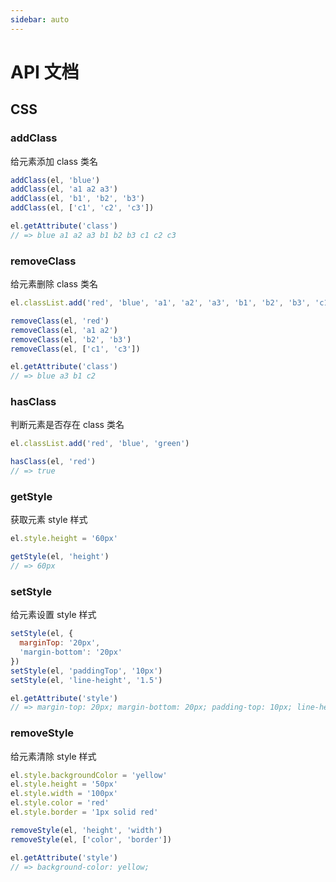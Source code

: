 ```yaml
---
sidebar: auto
---
```


# API 文档

## CSS

### <synta text="addClass(el, className[, ...args])">addClass</synta>

给元素添加 class 类名

```js
addClass(el, 'blue')
addClass(el, 'a1 a2 a3')
addClass(el, 'b1', 'b2', 'b3')
addClass(el, ['c1', 'c2', 'c3'])

el.getAttribute('class')
// => blue a1 a2 a3 b1 b2 b3 c1 c2 c3
```

### <synta text="removeClass(el, className[, ...args])">removeClass</synta>

给元素删除 class 类名

```js
el.classList.add('red', 'blue', 'a1', 'a2', 'a3', 'b1', 'b2', 'b3', 'c1', 'c2', 'c3')

removeClass(el, 'red')
removeClass(el, 'a1 a2')
removeClass(el, 'b2', 'b3')
removeClass(el, ['c1', 'c3'])

el.getAttribute('class')
// => blue a3 b1 c2
```

### <synta text="hasClass(el, className)">hasClass</synta>

判断元素是否存在 class 类名

```js
el.classList.add('red', 'blue', 'green')

hasClass(el, 'red')
// => true
```

### <synta text="getStyle(el, styleName)">getStyle</synta>

获取元素 style 样式

```js
el.style.height = '60px'

getStyle(el, 'height')
// => 60px
```

### <synta text="setStyle(el, styles)">setStyle</synta>

给元素设置 style 样式

```js
setStyle(el, {
  marginTop: '20px',
  'margin-bottom': '20px'
})
setStyle(el, 'paddingTop', '10px')
setStyle(el, 'line-height', '1.5')

el.getAttribute('style')
// => margin-top: 20px; margin-bottom: 20px; padding-top: 10px; line-height: 1.5;
```

### <synta text="removeStyle(el, styleName[, ...args])">removeStyle</synta>

给元素清除 style 样式

```js
el.style.backgroundColor = 'yellow'
el.style.height = '50px'
el.style.width = '100px'
el.style.color = 'red'
el.style.border = '1px solid red'

removeStyle(el, 'height', 'width')
removeStyle(el, ['color', 'border'])

el.getAttribute('style')
// => background-color: yellow;
```
